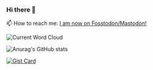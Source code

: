 ### Hi there 👋

📫 How to reach me: <a rel="me" href="https://fosstodon.org/@talktech">I am now on Fosstodon/Mastodon!</a>

<!--
**vwillcox/vwillcox** is a ✨ _special_ ✨ repository because its `README.md` (this file) appears on your GitHub profile.

Here are some ideas to get you started:

- 🔭 I’m currently working on ...
- 🌱 I’m currently learning ...
- 👯 I’m looking to collaborate on ...
- 🤔 I’m looking for help with ...
- 💬 Ask me about ...
- 📫 How to reach me: ...
- 😄 Pronouns: ...
- ⚡ Fun fact: ...
-->

![Current Word Cloud](https://talktech.info/wp-content/uploads/2023/04/talktech.png)

![Anurag's GitHub stats](https://github-readme-stats.vercel.app/api?username=vwillcox&show_icons=true&theme=dark)

[![Gist Card](https://github-readme-stats.vercel.app/api/gist?id=63a8f640991eab5095373eb535777c49)](https://gist.github.com/vwillcox/63a8f640991eab5095373eb535777c49)
